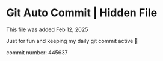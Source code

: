 # Git Auto Commit | Hidden File

This file was added Feb 12, 2025

Just for fun and keeping my daily git commit active 🤪

commit number: 445637
